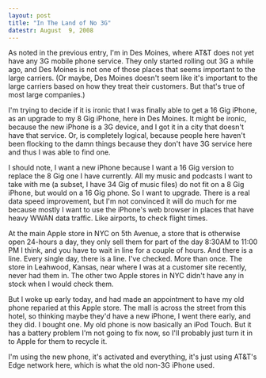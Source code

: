 ```yaml
---
layout: post
title: "In The Land of No 3G"
datestr: August  9, 2008
---
```


As noted in the previous entry, I'm in Des Moines, where AT&T does not yet have any 3G mobile phone service.  They only started rolling out 3G a while ago, and Des Moines is not one of those places that seems important to the large carriers.  (Or maybe, Des Moines doesn't seem like it's important to the large carriers based on how they treat their customers.  But that's true of most large companies.)

I'm trying to decide if it is ironic that I was finally able to get a 16 Gig iPhone, as an upgrade to my 8 Gig iPhone, here in Des Moines.  It might be ironic, because the new iPhone is a 3G device, and I got it in a city that doesn't have that service.  Or, is completely logical, because people here haven't been flocking to the damn things because they don't have 3G service here and thus I was able to find one.

I should note, I want a new iPhone because I want a 16 Gig version to replace the 8 Gig one I have currently.  All my music and podcasts I want to take with me (a subset, I have 34 Gig of music files) do not fit on a 8 Gig iPhone, but would on a 16 Gig phone.  So I want to upgrade.  There is a real data speed improvement, but I'm not convinced it will do much for me because mostly I want to use the iPhone's web browser in places that have heavy WWAN data traffic.  Like airports, to check flight times.

At the main Apple store in NYC on 5th Avenue, a store that is otherwise open 24-hours a day, they only sell them for part of the day 8:30AM to 11:00 PM I think, and you have to wait in line for a couple of hours.  And there is a line.  Every single day, there is a line.  I've checked.  More than once.  The store in Leahwood, Kansas, near where I was at a customer site recently, never had them in.  The other two Apple stores in NYC didn't have any in stock when I would check them.

But I woke up early today, and had made an appointment to have my old phone reparied at this Apple store.  The mall is across the street from this hotel, so thinking maybe they'd have a new iPhone, I went there early, and they did.  I bought one.  My old phone is now basically an iPod Touch.  But it has a battery problem I'm not going to fix now, so I'll probably just turn it in to Apple for them to recycle it.

I'm using the new phone, it's activated and everything, it's just using AT&T's Edge network here, which is what the old non-3G iPhone used.

